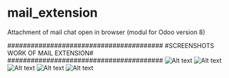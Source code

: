 # mail_extension
Attachment of mail chat open in browser (modul for Odoo version 8)

########################################
#SCREENSHOTS WORK OF MAIL EXTENSION#
########################################
![Alt text](https://github.com/shurshilov/mail_extension/screenshots/1.png "Optional title")
![Alt text](https://github.com/shurshilov/mail_extension/screenshots/2.png "Optional title")
![Alt text](https://github.com/shurshilov/mail_extension/screenshots/3.png "Optional title")
![Alt text](https://github.com/shurshilov/mail_extension/screenshots/4.png "Optional title")
![Alt text](https://github.com/shurshilov/mail_extension/screenshots/5.png "Optional title")
